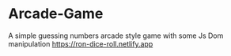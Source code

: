 # Arcade-Game
A simple guessing numbers arcade style game with some Js Dom manipulation
https://ron-dice-roll.netlify.app
